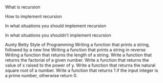 What is recursion

How to implement recursion

In what situations you should implement recursion

In what situations you shouldn’t implement recursion

Aunty Betty Style of Programming
Writing a function that prints a string, followed by a new line
Writing a function that prints a string in reverse
Writing a function that returns the length of a string.
Write a function that returns the factorial of a given number.
Write a function that returns the value of x raised to the power of y.
Write a function that returns the natural square root of a number.
Write a function that returns 1 if the input integer is a
prime number, otherwise return 0.

